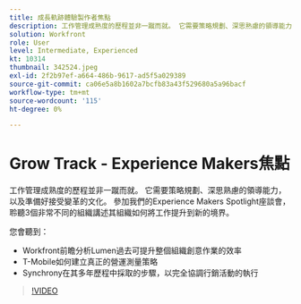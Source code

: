 ```yaml
---
title: 成長軌跡體驗製作者焦點
description: 工作管理成熟度的歷程並非一蹴而就。 它需要策略規劃、深思熟慮的領導能力，以及準備好接受變革的文化。
solution: Workfront
role: User
level: Intermediate, Experienced
kt: 10314
thumbnail: 342524.jpeg
exl-id: 2f2b97ef-a664-486b-9617-ad5f5a029389
source-git-commit: ca06e5a8b1602a7bcfb83a43f529680a5a96bacf
workflow-type: tm+mt
source-wordcount: '115'
ht-degree: 0%

---
```


# Grow Track - Experience Makers焦點

工作管理成熟度的歷程並非一蹴而就。 它需要策略規劃、深思熟慮的領導能力，以及準備好接受變革的文化。 參加我們的Experience Makers Spotlight座談會，聆聽3個非常不同的組織講述其組織如何將工作提升到新的境界。

您會聽到：

* Workfront前瞻分析Lumen過去可提升整個組織創意作業的效率
* T-Mobile如何建立真正的營運測量策略
* Synchrony在其多年歷程中採取的步驟，以完全協調行銷活動的執行

>[!VIDEO](https://video.tv.adobe.com/v/342524/?quality=12&learn=on)
